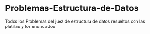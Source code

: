 # Problemas-Estructura-de-Datos
Todos los Problemas del juez de estructura de datos resueltos con las platillas y los enunciados
